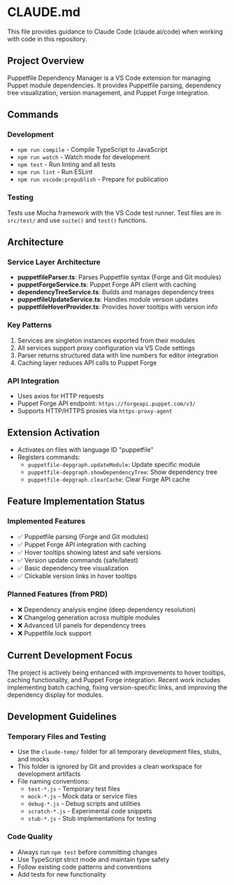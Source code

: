 # CLAUDE.md

This file provides guidance to Claude Code (claude.ai/code) when working with code in this repository.

## Project Overview

Puppetfile Dependency Manager is a VS Code extension for managing Puppet module dependencies. It provides Puppetfile parsing, dependency tree visualization, version management, and Puppet Forge integration.

## Commands

### Development
- `npm run compile` - Compile TypeScript to JavaScript
- `npm run watch` - Watch mode for development
- `npm test` - Run linting and all tests
- `npm run lint` - Run ESLint
- `npm run vscode:prepublish` - Prepare for publication

### Testing
Tests use Mocha framework with the VS Code test runner. Test files are in `src/test/` and use `suite()` and `test()` functions.

## Architecture

### Service Layer Architecture
- **puppetfileParser.ts**: Parses Puppetfile syntax (Forge and Git modules)
- **puppetForgeService.ts**: Puppet Forge API client with caching
- **dependencyTreeService.ts**: Builds and manages dependency trees
- **puppetfileUpdateService.ts**: Handles module version updates
- **puppetfileHoverProvider.ts**: Provides hover tooltips with version info

### Key Patterns
1. Services are singleton instances exported from their modules
2. All services support proxy configuration via VS Code settings
3. Parser returns structured data with line numbers for editor integration
4. Caching layer reduces API calls to Puppet Forge

### API Integration
- Uses axios for HTTP requests
- Puppet Forge API endpoint: `https://forgeapi.puppet.com/v3/`
- Supports HTTP/HTTPS proxies via `https-proxy-agent`

## Extension Activation
- Activates on files with language ID "puppetfile"
- Registers commands:
  - `puppetfile-depgraph.updateModule`: Update specific module
  - `puppetfile-depgraph.showDependencyTree`: Show dependency tree
  - `puppetfile-depgraph.clearCache`: Clear Forge API cache

## Feature Implementation Status

### Implemented Features
- ✅ Puppetfile parsing (Forge and Git modules)
- ✅ Puppet Forge API integration with caching
- ✅ Hover tooltips showing latest and safe versions
- ✅ Version update commands (safe/latest)
- ✅ Basic dependency tree visualization
- ✅ Clickable version links in hover tooltips

### Planned Features (from PRD)
- ❌ Dependency analysis engine (deep dependency resolution)
- ❌ Changelog generation across multiple modules
- ❌ Advanced UI panels for dependency trees
- ❌ Puppetfile.lock support

## Current Development Focus
The project is actively being enhanced with improvements to hover tooltips, caching functionality, and Puppet Forge integration. Recent work includes implementing batch caching, fixing version-specific links, and improving the dependency display for modules.

## Development Guidelines

### Temporary Files and Testing
- Use the `claude-temp/` folder for all temporary development files, stubs, and mocks
- This folder is ignored by Git and provides a clean workspace for development artifacts
- File naming conventions:
  - `test-*.js` - Temporary test files
  - `mock-*.js` - Mock data or service files  
  - `debug-*.js` - Debug scripts and utilities
  - `scratch-*.js` - Experimental code snippets
  - `stub-*.js` - Stub implementations for testing

### Code Quality
- Always run `npm test` before committing changes
- Use TypeScript strict mode and maintain type safety
- Follow existing code patterns and conventions
- Add tests for new functionality